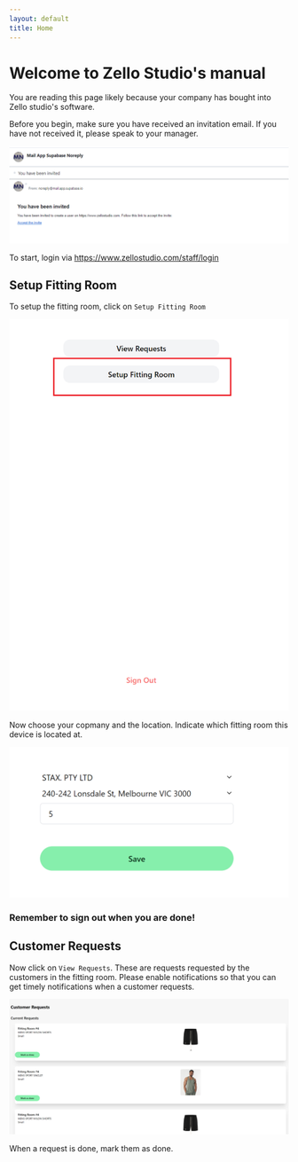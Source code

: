 ```yaml
---
layout: default
title: Home
---
```


# Welcome to Zello Studio's manual

You are reading this page likely because your company has bought into Zello studio's software. 



Before you begin, make sure you have received an invitation email. If you have not received it, please speak to your manager. 

![invite email](assets/images/invite_email.png)

To start, login via https://www.zellostudio.com/staff/login

## Setup Fitting Room

To setup the fitting room, click on `Setup Fitting Room`

![index_staff](assets/images/index_staff.png)

Now choose your copmany and the location. Indicate which fitting room this device is located at. 

![fitting_room_setup](assets/images/fitting_room_setup.png)

### Remember to sign out when you are done!


## Customer Requests

Now click on `View Requests`. These are requests requested by the customers in the fitting room. Please enable notifications so that you can get timely 
notifications when a customer requests. 

![customer_requests](assets/images/customer_requests.png)

When a request is done, mark them as done. 